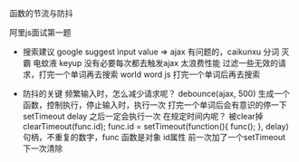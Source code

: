 函数的节流与防抖

阿里js面试第一题
- 搜索建议
  google suggest
  input value => ajax
  有问题的，caikunxu
  分词  灭霸 电蚊液
  keyup 没有必要每次都去触发ajax 太浪费性能
  过滤一些无效的请求，打完一个单词再去搜索
  world word js 打完一个单词后再去搜索

- 防抖的关键
  频繁输入时，怎么减少请求呢？
  debounce(ajax, 500) 生成一个函数，控制执行，停止输入时，执行一次 打完一个单词后会有意识的停一下
  setTimeout delay 之后一定会执行一次
  在规定时间内呢？ 被clear掉
  clearTimeout(func.id);
  func.id = setTimeout(function(){
      func();
  }, delay)
  句柄，不重复的数字，func 函数是对象 id属性
  前一次加了一个setTimeout 下一次清除